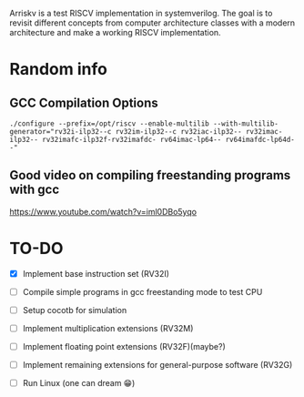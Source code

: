 Arriskv is a test RISCV implementation in systemverilog. 
The goal is to revisit different concepts from computer architecture classes with a modern architecture and make a working RISCV implementation.

# Random info
## GCC Compilation Options
`./configure --prefix=/opt/riscv --enable-multilib --with-multilib-generator="rv32i-ilp32--c rv32im-ilp32--c rv32iac-ilp32-- rv32imac-ilp32-- rv32imafc-ilp32f-rv32imafdc- rv64imac-lp64-- rv64imafdc-lp64d--"`

## Good video on compiling freestanding programs with gcc
https://www.youtube.com/watch?v=iml0DBo5yqo

# TO-DO
- [x] Implement base instruction set (RV32I)
- [ ] Compile simple programs in gcc freestanding mode to test CPU
- [ ] Setup cocotb for simulation
- [ ] Implement multiplication extensions (RV32M)
- [ ] Implement floating point extensions (RV32F)(maybe?)
- [ ] Implement remaining extensions for general-purpose software (RV32G)
- [ ] Run Linux (one can dream 😁)

